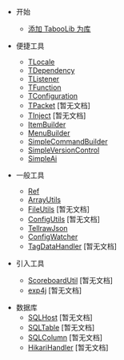 * 开始
  + [添加 TabooLib 为库](start.md)

* 便捷工具
  + [TLocale](tlocale.md)
  + [TDependency](dependency.md)
  + [TListener](TListener.md)
  + [TFunction](TFunction.md)
  + [TConfiguration](TConfiguration.md)
  + [TPacket](TPacket.md) [暂无文档]
  + [TInject](TInject.md) [暂无文档]
  + [ItemBuilder](ItemBuilder.md)
  + [MenuBuilder](MenuBuilder.md)
  + [SimpleCommandBuilder](SimpleCommandBuilder.md)
  + [SimpleVersionControl](SimpleVersionControl.md)
  + [SimpleAi](SimpleAi.md)
  
* 一般工具
  + [Ref](ref.md)
  + [ArrayUtils](arrayutils.md)
  + [FileUtils](FileUtils.md) [暂无文档]
  + [ConfigUtils](ConfigUtils.md) [暂无文档]
  + [TellrawJson](tellrawjson.md)
  + [ConfigWatcher](ConfigWatcher.md)
  + [TagDataHandler](TagDataHandler.md) [暂无文档]

* 引入工具
  + [ScoreboardUtil](ScoreboardUtil.md) [暂无文档]
  + [exp4j](exp4j.md) [暂无文档]
  
+ 数据库
  + [SQLHost](SQLHost.md) [暂无文档]
  + [SQLTable](SQLTable.md) [暂无文档]
  + [SQLColumn](SQLColumn.md) [暂无文档]
  + [HikariHandler](HikariHandler.md) [暂无文档]
